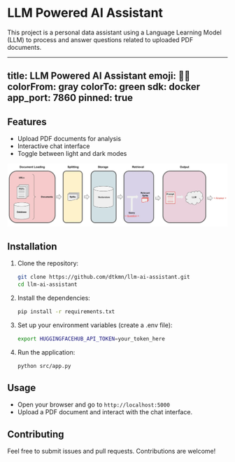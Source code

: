 # LLM Powered AI Assistant
This project is a personal data assistant using a Language Learning Model (LLM) to process and answer questions related to uploaded PDF documents.


---
title: LLM Powered AI Assistant
emoji: 🏳️‍🌈
colorFrom: gray
colorTo: green
sdk: docker
app_port: 7860
pinned: true
---


## Features
- Upload PDF documents for analysis
- Interactive chat interface
- Toggle between light and dark modes


![LLM-flow.png](https://github.com/dtkmn/llm-ai-assistant/blob/main/LLM-flow.png)

## Installation

1. Clone the repository:
    
    ```bash
    git clone https://github.com/dtkmn/llm-ai-assistant.git
    cd llm-ai-assistant
    ``` 

2. Install the dependencies:

    ```bash
    pip install -r requirements.txt
    ```

3. Set up your environment variables (create a .env file):    

    ```bash
    export HUGGINGFACEHUB_API_TOKEN=your_token_here
    ```

4. Run the application:

    ```bash
    python src/app.py
    ```

## Usage
- Open your browser and go to `http://localhost:5000`
- Upload a PDF document and interact with the chat interface.

## Contributing
Feel free to submit issues and pull requests. Contributions are welcome!

